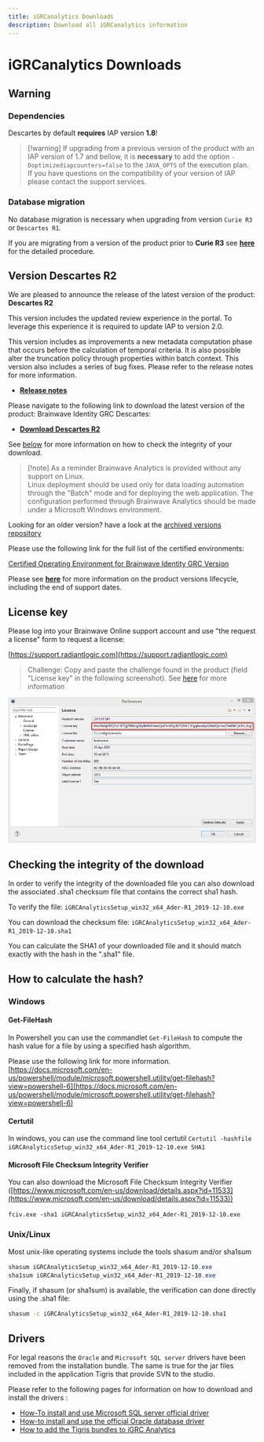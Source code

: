 ```yaml
---
title: iGRCanalytics Downloads
description: Download all iGRCanalytics information
---
```


# iGRCanalytics Downloads

## Warning

### Dependencies

Descartes by default **requires** IAP version **1.8**!  

> [!warning] If upgrading from a previous version of the product with an IAP version of 1.7 and bellow, it is **necessary** to add the option `-Doptimizediapcounters=false` to the `JAVA_OPTS` of the execution plan.  
> If you have questions on the compatibility of your version of IAP please contact the support services.

### Database migration

No database migration is necessary when upgrading from version `Curie R3` or `Descartes R1`.  

If you are migrating from a version of the product prior to **Curie R3** see [**here**](https://documentation.brainwavegrc.com/Descartes/docs/igrc-platform/installation-and-deployment/database/schema-35-upgrade-procedure/) for the detailed procedure.  

## Version Descartes R2

We are pleased to announce the release of the latest version of the product: **Descartes R2**

This version includes the updated review experience in the portal. To leverage this experience it is required to update IAP to version 2.0.  

This version includes as improvements a new metadata computation phase that occurs before the calculation of temporal criteria. It is also possible alter the truncation policy through properties within batch context. This version also includes a series of bug fixes. Please refer to the release notes for more information.

- [**Release notes**](02-release-notes-descartes-r2)

Please navigate to the following link to download the latest version of the product: Brainwave Identity GRC Descartes:  

- [**Download Descartes R2**](https://download.brainwavegrc.com/index.php/s/fsqosCEPHkBaoaP)

See [below](#how-to-calculate-the-hash) for more information on how to check the integrity of your download.  

> [!note] As a reminder Brainwave Analytics is provided without any support on Linux.  
> Linux deployment should be used only for data loading automation through the "Batch" mode and for deploying the web application. The configuration performed through Brainwave Analytics should be made under a Microsoft Windows environment.  

Looking for an older version? have a look at the [archived versions repository](05-archived-version)  

Please use the following link for the full list of the certified environments:  

[Certified Operating Environment for Brainwave Identity GRC Version](https://documentation.brainwavegrc.com/Descartes/docs/igrc-platform/installation-and-deployment/brainwave-grc-certified-environments/)  

Please see [**here**](04-product-lifecycle) for more information on the product versions lifecycle, including the end of support dates.

## License key

Please log into your Brainwave Online support account and use "the request a license" form to request a license:

[https://support.radiantlogic.com](https://support.radiantlogic.com)

> Challenge: Copy and paste the challenge found in the product (field "License key" in the following screenshot). See [here](https://support.radiantlogic.com/hc/en-us/articles/17805187130516-Brainwave-licence-requests) for more information

![Challenge](./images/challenge.png "Workstation fingerprint")

## Checking the integrity of the download

In order to verify the integrity of the downloaded file you can also download the associated .sha1 checksum file that contains the correct sha1 hash.

To verify the file:
`iGRCAnalyticsSetup_win32_x64_Ader-R1_2019-12-10.exe`  

You can download the checksum file:
`iGRCAnalyticsSetup_win32_x64_Ader-R1_2019-12-10.sha1`

You can calculate the SHA1 of your downloaded file and it should match exactly with the hash in the ".sha1" file.

## How to calculate the hash?

### Windows

#### Get-FileHash

In Powershell you can use the commandlet `Get-FileHash` to compute the hash value for a file by using a specified hash algorithm.

Please use the following link for more information.
[https://docs.microsoft.com/en-us/powershell/module/microsoft.powershell.utility/get-filehash?view=powershell-6](https://docs.microsoft.com/en-us/powershell/module/microsoft.powershell.utility/get-filehash?view=powershell-6)

#### Certutil

In windows, you can use the command line tool certutil
`Certutil -hashfile iGRCAnalyticsSetup_win32_x64_Ader-R1_2019-12-10.exe SHA1`

#### Microsoft File Checksum Integrity Verifier

You can also download the Microsoft File Checksum Integrity Verifier ([https://www.microsoft.com/en-us/download/details.aspx?id=11533](https://www.microsoft.com/en-us/download/details.aspx?id=11533))  

`fciv.exe -sha1 iGRCAnalyticsSetup_win32_x64_Ader-R1_2019-12-10.exe`

### Unix/Linux

Most unix-like operating systems include the tools shasum and/or sha1sum

```powershell
shasum iGRCAnalyticsSetup_win32_x64_Ader-R1_2019-12-10.exe
sha1sum iGRCAnalyticsSetup_win32_x64_Ader-R1_2019-12-10.exe
```

Finally, if shasum (or sha1sum) is available, the verification can done directly using the .sha1 file:

```bash
shasum -c iGRCAnalyticsSetup_win32_x64_Ader-R1_2019-12-10.sha1
```

## Drivers

For legal reasons the `Oracle` and `Microsoft SQL server` drivers have been removed from the installation bundle. The same is true for the jar files included in the application Tigris that provide SVN to the studio.

Please refer to the following pages for information on how to download and install the drivers :

- [How-To install and use Microsoft SQL server official driver](../how-to/database/sqlserver/install-sql-server-driver)
- [How-to install and use the official Oracle database driver](../how-to/database/oracle/install-orcl-database-driver)
- [How to add the Tigris bundles to iGRC Analytics](../how-to/misc/studio-add-tigris-bundles)
